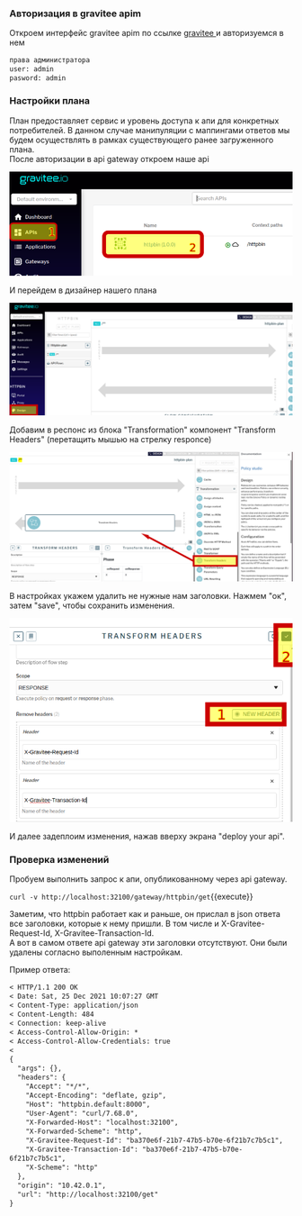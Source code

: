 ### Авторизация в gravitee apim
Откроем интерфейс gravitee apim по ссылке [gravitee ](https://[[HOST_SUBDOMAIN]]-32100-[[KATACODA_HOST]].environments.katacoda.com/)  и авторизуемся в нем  
```
права администратора
user: admin
pasword: admin
```
### Настройки плана
План предоставляет сервис и уровень доступа к апи для конкретных потребителей. В данном случае манипуляции с маппингами ответов мы будем осуществлять в рамках существующего ранее загруженного плана.  
После авторизации  в api gateway откроем наше api

![App_](./assets/openapi2-1.png)

И перейдем в дизайнер нашего плана

![App_](./assets/openapi2-2.png)

Добавим в респонс из блока "Transformation" компонент "Transform Headers" (перетащить мышью на стрелку responce)

![App_](./assets/openapi2-3.png)

В настройках укажем удалить не нужные нам заголовки.
Нажмем "ок", затем "save", чтобы сохранить изменения.

![App_](./assets/openapi2-4.png)

 И далее задеплоим изменения, нажав вверху экрана "deploy your api".
### Проверка изменений

Пробуем выполнить запрос к апи, опубликованному через api gateway.

`curl -v http://localhost:32100/gateway/httpbin/get`{{execute}}

Заметим, что httpbin работает как и раньше, он прислал в json ответа все заголовки, которые к нему пришли. В том числе и X-Gravitee-Request-Id, X-Gravitee-Transaction-Id.  
А вот в самом ответе api gateway эти заголовки отсутствуют. Они были удалены согласно выполенным настройкам.

Пример ответа:
```
< HTTP/1.1 200 OK
< Date: Sat, 25 Dec 2021 10:07:27 GMT
< Content-Type: application/json
< Content-Length: 484
< Connection: keep-alive
< Access-Control-Allow-Origin: *
< Access-Control-Allow-Credentials: true
< 
{
  "args": {}, 
  "headers": {
    "Accept": "*/*", 
    "Accept-Encoding": "deflate, gzip", 
    "Host": "httpbin.default:8000", 
    "User-Agent": "curl/7.68.0", 
    "X-Forwarded-Host": "localhost:32100", 
    "X-Forwarded-Scheme": "http", 
    "X-Gravitee-Request-Id": "ba370e6f-21b7-47b5-b70e-6f21b7c7b5c1", 
    "X-Gravitee-Transaction-Id": "ba370e6f-21b7-47b5-b70e-6f21b7c7b5c1", 
    "X-Scheme": "http"
  }, 
  "origin": "10.42.0.1", 
  "url": "http://localhost:32100/get"
}
```

